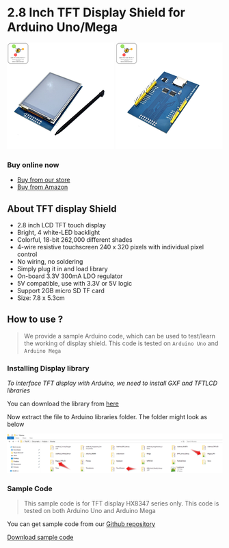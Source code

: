 # 2.8 Inch TFT Display Shield for Arduino Uno/Mega    
[![](https://raw.githubusercontent.com/Erratums/Arduino/master/images/2.8-tft-display-1.png)](https://erratums.com/ocart2/index.php?route=product/product&product_id=93)      [![](https://raw.githubusercontent.com/Erratums/Arduino/master/images/2.8-tft-display-2.png)](https://erratums.com/ocart2/index.php?route=product/product&product_id=93)      

### Buy online now
- [Buy from our store](https://erratums.com/ocart2/index.php?route=product/product&product_id=93)
- [Buy from Amazon](https://www.amazon.in/dp/B07VYKB4QM?m=A3HAGIAPX2OISQ)       

## About TFT display Shield
* 2.8 inch LCD TFT touch display
* Bright, 4 white-LED backlight
* Colorful, 18-bit 262,000 different shades
* 4-wire resistive touchscreen 240 x 320 pixels with individual pixel control
* No wiring, no soldering
* Simply plug it in and load library
* On-board 3.3V 300mA LDO regulator
* 5V compatible, use with 3.3V or 5V logic
* Support 2GB micro SD TF card
* Size: 7.8 x 5.3cm          

## How to use ?   
> We provide a sample Arduino code, which can be used to test/learn the working of display shield. This code is tested on `Arduino Uno` and `Arduino Mega`    

### Installing Display library
_To interface TFT display with Arduino, we need to install GXF and TFTLCD libraries_     

You can download the library from [here](http://erratums.com/Downloads/Softwares/elegoo.zip)     

Now extract the file to Arduino libraries folder. The folder might look as below     

[![](https://github.com/Erratums/Arduino/blob/master/images/elegoo-folder-structure.png)](https://github.com/Erratums/Arduino/blob/master/images/elegoo-folder-structure.png)

### Sample Code    
> This sample code is for TFT display HX8347 series only. This code is tested on both Arduino Uno and Arduino Mega    

You can get sample code from our [Github repository](https://github.com/Erratums/Arduino/tree/master/TFT-Display-2.8-Inch)      

[Download sample code](https://github.com/Erratums/Arduino/blob/master/TFT-Display-2.8-Inch/Paint/Paint.ino)

